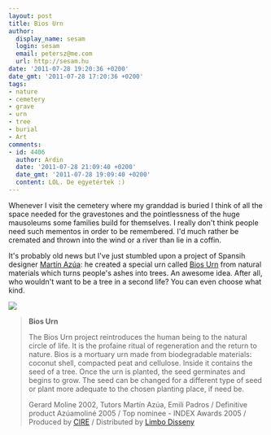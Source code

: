 ```yaml
---
layout: post
title: Bios Urn
author:
  display_name: sesam
  login: sesam
  email: petersz@me.com
  url: http://sesam.hu
date: '2011-07-28 19:20:36 +0200'
date_gmt: '2011-07-28 17:20:36 +0200'
tags:
- nature
- cemetery
- grave
- urn
- tree
- burial
- Art
comments:
- id: 4406
  author: Ardin
  date: '2011-07-28 21:09:40 +0200'
  date_gmt: '2011-07-28 19:09:40 +0200'
  content: LOL. De egyetértek :)
---
```


Whenever I visit the cemetery where my granddad is buried I think of all the space needed for the gravestones and the pointlessness of the huge mausoleums some families build for themselves. I really don't think people need such mementos in order to be remembered. I'd much rather be cremated and thrown into the wind or a river than lie in a coffin.

It's probably old news but I've just stumbled upon a project of Spansih designer [Martín Azúa](http://www.martinazua.com/eng/begin): he created a special urn called [Bios Urn](http://www.martinazua.com/eng/design-nature/bios-urn) from natural materials which turns people's ashes into trees. An awesome idea. After all, who wouldn't want to be a tree in a second life? You can even choose what kind.

[![](http://sesam.hu/wp-content/uploads/2011/07/012_Urna_Bios.jpg)](http://sesam.hu/wp-content/uploads/2011/07/012_Urna_Bios.jpg)

> **Bios Urn**
> 
> The Bios Urn project reintroduces the human being to the natural circle of life. It is the profaine ritual of regeneration and the return to nature. Bios is a mortuary urn made from biodegradable materials: coconut shell, compacted peat and cellulose. Inside it contains the seed of a tree. Once the urn is planted, the seed germinates and begins to grow. The seed can be changed for a different type of seed or plant more adequate to the chosen planting place, if need be.
> 
> Gerard Moline 2002, Tutors Martín Azúa, Emili Padros / Definitive product Azúamoliné 2005 / Top nominee - INDEX Awards 2005 / Produced by [CIRE](http://www.cirecat.org/) / Distributed by [Limbo Disseny](http://www.limbodisseny.com/)
